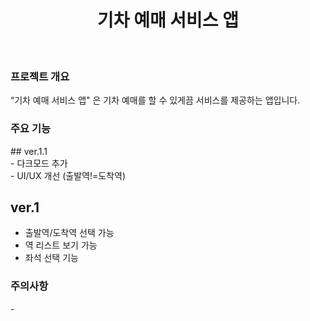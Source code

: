<h1 align="center">
기차 예매 서비스 앱
</h1>
<br>

<h3>
프로젝트 개요
</h3>
“기차 예매 서비스 앱" 은 기차 예매를 할 수 있게끔 서비스를 제공하는 앱입니다.

<h3>
주요 기능
</h3>
## ver.1.1<br>
- 다크모드 추가<br>
- UI/UX 개선 (출발역!=도착역)<br>

## ver.1<br>

- 출발역/도착역 선택 가능<br>
- 역 리스트 보기 가능<br>
- 좌석 선택 기능<br>

<h3>
주의사항
</h3>
-
